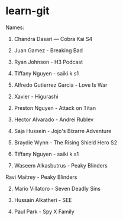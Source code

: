 # learn-git

Names:

1) Chandra Dasari — Cobra Kai S4

2) Juan Gamez - Breaking Bad

2) Ryan Johnson - H3 Podcast
3) Tiffany Nguyen - saiki k s1

2) Alfredo Gutierrez Garcia - Love Is War 

2. Xavier - Higurashi

2) Preston Nguyen - Attack on Titan

2) Hector Alvarado - Andrei Rublev

2) Saja Hussein - Jojo's Bizarre Adventure

2) Braydie Wynn - The Rising Shield Hero S2

2) Tiffany Nguyen - saiki k s1

2) Waseem Alkasbutrus - Peaky Blinders

Ravi Maitrey - Peaky Blinders

2) Mario Villatoro - Seven Deadly Sins

12) Hussain Alkatheri - SEE

5) Paul Park - Spy X Family
